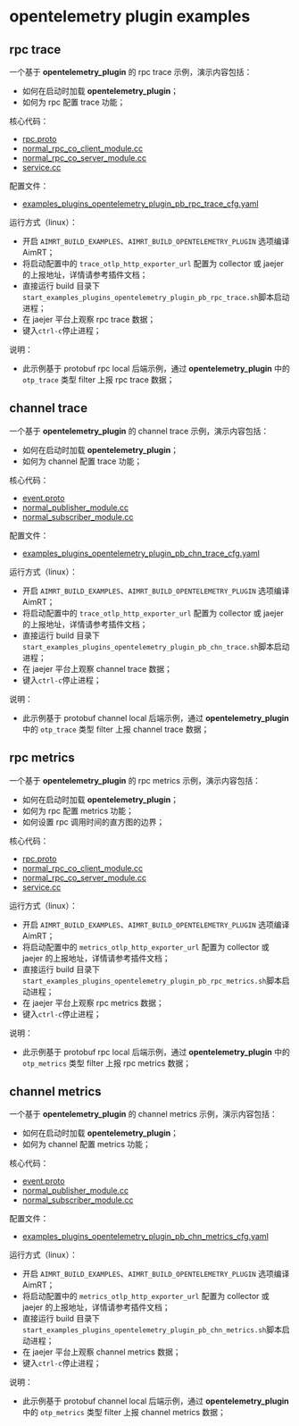 # opentelemetry plugin examples



## rpc trace

一个基于 **opentelemetry_plugin** 的 rpc trace 示例，演示内容包括：
- 如何在启动时加载 **opentelemetry_plugin**；
- 如何为 rpc 配置 trace 功能；


核心代码：
- [rpc.proto](../../../protocols/pb/example/rpc.proto)
- [normal_rpc_co_client_module.cc](../../cpp/pb_rpc/module/normal_rpc_co_client_module/normal_rpc_co_client_module.cc)
- [normal_rpc_co_server_module.cc](../../cpp/pb_rpc/module/normal_rpc_co_server_module/normal_rpc_co_server_module.cc)
- [service.cc](../../cpp/pb_rpc/module/normal_rpc_co_server_module/service.cc)


配置文件：
- [examples_plugins_opentelemetry_plugin_pb_rpc_trace_cfg.yaml](./install/linux/bin/cfg/examples_plugins_opentelemetry_plugin_pb_rpc_trace_cfg.yaml)



运行方式（linux）：
- 开启 `AIMRT_BUILD_EXAMPLES`、`AIMRT_BUILD_OPENTELEMETRY_PLUGIN` 选项编译 AimRT；
- 将启动配置中的 `trace_otlp_http_exporter_url` 配置为 collector 或 jaejer 的上报地址，详情请参考插件文档；
- 直接运行 build 目录下`start_examples_plugins_opentelemetry_plugin_pb_rpc_trace.sh`脚本启动进程；
- 在 jaejer 平台上观察 rpc trace 数据；
- 键入`ctrl-c`停止进程；


说明：
- 此示例基于 protobuf rpc local 后端示例，通过 **opentelemetry_plugin** 中的 `otp_trace` 类型 filter 上报 rpc trace 数据；



## channel trace



一个基于 **opentelemetry_plugin** 的 channel trace 示例，演示内容包括：
- 如何在启动时加载 **opentelemetry_plugin**；
- 如何为 channel 配置 trace 功能；



核心代码：
- [event.proto](../../../protocols/pb/example/event.proto)
- [normal_publisher_module.cc](../../cpp/pb_chn/module/normal_publisher_module/normal_publisher_module.cc)
- [normal_subscriber_module.cc](../../cpp/pb_chn/module/normal_subscriber_module/normal_subscriber_module.cc)



配置文件：
- [examples_plugins_opentelemetry_plugin_pb_chn_trace_cfg.yaml](./install/linux/bin/cfg/examples_plugins_opentelemetry_plugin_pb_chn_trace_cfg.yaml)





运行方式（linux）：
- 开启 `AIMRT_BUILD_EXAMPLES`、`AIMRT_BUILD_OPENTELEMETRY_PLUGIN` 选项编译 AimRT；
- 将启动配置中的 `trace_otlp_http_exporter_url` 配置为 collector 或 jaejer 的上报地址，详情请参考插件文档；
- 直接运行 build 目录下`start_examples_plugins_opentelemetry_plugin_pb_chn_trace.sh`脚本启动进程；
- 在 jaejer 平台上观察 channel trace 数据；
- 键入`ctrl-c`停止进程；


说明：
- 此示例基于 protobuf channel local 后端示例，通过 **opentelemetry_plugin** 中的 `otp_trace` 类型 filter 上报 channel trace 数据；


## rpc metrics

一个基于 **opentelemetry_plugin** 的 rpc metrics 示例，演示内容包括：
- 如何在启动时加载 **opentelemetry_plugin**；
- 如何为 rpc 配置 metrics 功能；
- 如何设置 rpc 调用时间的直方图的边界；


核心代码：
- [rpc.proto](../../../protocols/pb/example/rpc.proto)
- [normal_rpc_co_client_module.cc](../../cpp/pb_rpc/module/normal_rpc_co_client_module/normal_rpc_co_client_module.cc)
- [normal_rpc_co_server_module.cc](../../cpp/pb_rpc/module/normal_rpc_co_server_module/normal_rpc_co_server_module.cc)
- [service.cc](../../cpp/pb_rpc/module/normal_rpc_co_server_module/service.cc)


运行方式（linux）：
- 开启 `AIMRT_BUILD_EXAMPLES`、`AIMRT_BUILD_OPENTELEMETRY_PLUGIN` 选项编译 AimRT；
- 将启动配置中的 `metrics_otlp_http_exporter_url` 配置为 collector 或 jaejer 的上报地址，详情请参考插件文档；
- 直接运行 build 目录下`start_examples_plugins_opentelemetry_plugin_pb_rpc_metrics.sh`脚本启动进程；
- 在 jaejer 平台上观察 rpc metrics 数据；
- 键入`ctrl-c`停止进程；

说明：
- 此示例基于 protobuf rpc local 后端示例，通过 **opentelemetry_plugin** 中的 `otp_metrics` 类型 filter 上报 rpc metrics 数据；



## channel metrics

一个基于 **opentelemetry_plugin** 的 channel metrics 示例，演示内容包括：
- 如何在启动时加载 **opentelemetry_plugin**；
- 如何为 channel 配置 metrics 功能；

核心代码：
- [event.proto](../../../protocols/pb/example/event.proto)
- [normal_publisher_module.cc](../../cpp/pb_chn/module/normal_publisher_module/normal_publisher_module.cc)
- [normal_subscriber_module.cc](../../cpp/pb_chn/module/normal_subscriber_module/normal_subscriber_module.cc)


配置文件：
- [examples_plugins_opentelemetry_plugin_pb_chn_metrics_cfg.yaml](./install/linux/bin/cfg/examples_plugins_opentelemetry_plugin_pb_chn_metrics_cfg.yaml)



运行方式（linux）：
- 开启 `AIMRT_BUILD_EXAMPLES`、`AIMRT_BUILD_OPENTELEMETRY_PLUGIN` 选项编译 AimRT；
- 将启动配置中的 `metrics_otlp_http_exporter_url` 配置为 collector 或 jaejer 的上报地址，详情请参考插件文档；
- 直接运行 build 目录下`start_examples_plugins_opentelemetry_plugin_pb_chn_metrics.sh`脚本启动进程；
- 在 jaejer 平台上观察 channel metrics 数据；
- 键入`ctrl-c`停止进程；

说明：
- 此示例基于 protobuf channel local 后端示例，通过 **opentelemetry_plugin** 中的 `otp_metrics` 类型 filter 上报 channel metrics 数据；
